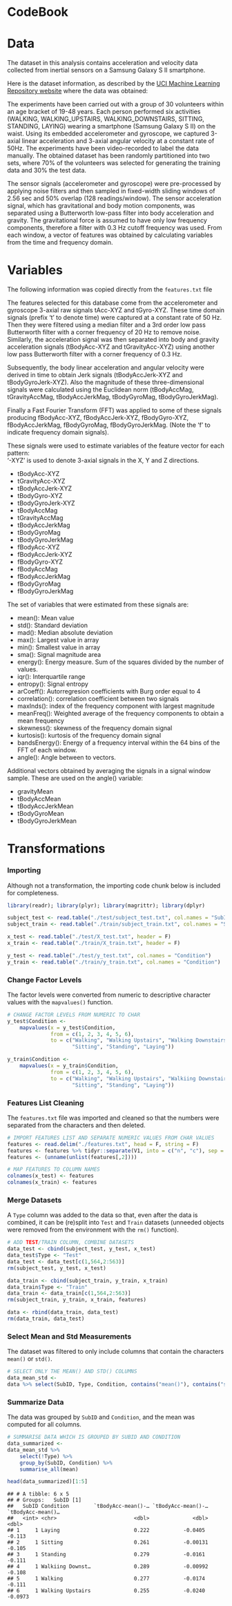 CodeBook
================

# Data

The dataset in this analysis contains acceleration and velocity data
collected from inertial sensors on a Samsung Galaxy S II smartphone.

Here is the dataset information, as described by the [UCI Machine
Learning Repository
website](http://archive.ics.uci.edu/ml/datasets/Human+Activity+Recognition+Using+Smartphones)
where the data was obtained:

The experiments have been carried out with a group of 30 volunteers
within an age bracket of 19-48 years. Each person performed six
activities (WALKING, WALKING\_UPSTAIRS, WALKING\_DOWNSTAIRS, SITTING,
STANDING, LAYING) wearing a smartphone (Samsung Galaxy S II) on the
waist. Using its embedded accelerometer and gyroscope, we captured
3-axial linear acceleration and 3-axial angular velocity at a constant
rate of 50Hz. The experiments have been video-recorded to label the data
manually. The obtained dataset has been randomly partitioned into two
sets, where 70% of the volunteers was selected for generating the
training data and 30% the test data.

The sensor signals (accelerometer and gyroscope) were pre-processed by
applying noise filters and then sampled in fixed-width sliding windows
of 2.56 sec and 50% overlap (128 readings/window). The sensor
acceleration signal, which has gravitational and body motion components,
was separated using a Butterworth low-pass filter into body acceleration
and gravity. The gravitational force is assumed to have only low
frequency components, therefore a filter with 0.3 Hz cutoff frequency
was used. From each window, a vector of features was obtained by
calculating variables from the time and frequency domain.

# Variables

The following information was copied directly from the `features.txt`
file

The features selected for this database come from the accelerometer and
gyroscope 3-axial raw signals tAcc-XYZ and tGyro-XYZ. These time domain
signals (prefix ‘t’ to denote time) were captured at a constant rate of
50 Hz. Then they were filtered using a median filter and a 3rd order low
pass Butterworth filter with a corner frequency of 20 Hz to remove
noise. Similarly, the acceleration signal was then separated into body
and gravity acceleration signals (tBodyAcc-XYZ and tGravityAcc-XYZ)
using another low pass Butterworth filter with a corner frequency of 0.3
Hz.

Subsequently, the body linear acceleration and angular velocity were
derived in time to obtain Jerk signals (tBodyAccJerk-XYZ and
tBodyGyroJerk-XYZ). Also the magnitude of these three-dimensional
signals were calculated using the Euclidean norm (tBodyAccMag,
tGravityAccMag, tBodyAccJerkMag, tBodyGyroMag, tBodyGyroJerkMag).

Finally a Fast Fourier Transform (FFT) was applied to some of these
signals producing fBodyAcc-XYZ, fBodyAccJerk-XYZ, fBodyGyro-XYZ,
fBodyAccJerkMag, fBodyGyroMag, fBodyGyroJerkMag. (Note the ‘f’ to
indicate frequency domain signals).

These signals were used to estimate variables of the feature vector for
each pattern:  
‘-XYZ’ is used to denote 3-axial signals in the X, Y and Z directions.

  - tBodyAcc-XYZ
  - tGravityAcc-XYZ
  - tBodyAccJerk-XYZ
  - tBodyGyro-XYZ
  - tBodyGyroJerk-XYZ
  - tBodyAccMag
  - tGravityAccMag
  - tBodyAccJerkMag
  - tBodyGyroMag
  - tBodyGyroJerkMag
  - fBodyAcc-XYZ
  - fBodyAccJerk-XYZ
  - fBodyGyro-XYZ
  - fBodyAccMag
  - fBodyAccJerkMag
  - fBodyGyroMag
  - fBodyGyroJerkMag

The set of variables that were estimated from these signals are:

  - mean(): Mean value
  - std(): Standard deviation
  - mad(): Median absolute deviation
  - max(): Largest value in array
  - min(): Smallest value in array
  - sma(): Signal magnitude area
  - energy(): Energy measure. Sum of the squares divided by the number
    of values.
  - iqr(): Interquartile range
  - entropy(): Signal entropy
  - arCoeff(): Autorregresion coefficients with Burg order equal to 4
  - correlation(): correlation coefficient between two signals
  - maxInds(): index of the frequency component with largest magnitude
  - meanFreq(): Weighted average of the frequency components to obtain a
    mean frequency
  - skewness(): skewness of the frequency domain signal
  - kurtosis(): kurtosis of the frequency domain signal
  - bandsEnergy(): Energy of a frequency interval within the 64 bins of
    the FFT of each window.
  - angle(): Angle between to vectors.

Additional vectors obtained by averaging the signals in a signal window
sample. These are used on the angle() variable:

  - gravityMean
  - tBodyAccMean
  - tBodyAccJerkMean
  - tBodyGyroMean
  - tBodyGyroJerkMean

# Transformations

### Importing

Although not a transformation, the importing code chunk below is
included for completeness.

``` r
library(readr); library(plyr); library(magrittr); library(dplyr)
```

``` r
subject_test <- read.table("./test/subject_test.txt", col.names = "SubID")
subject_train <- read.table("./train/subject_train.txt", col.names = "SubID")

x_test <- read.table("./test/X_test.txt", header = F)
x_train <- read.table("./train/X_train.txt", header = F)

y_test <- read.table("./test/y_test.txt", col.names = "Condition")
y_train <- read.table("./train/y_train.txt", col.names = "Condition")
```

### Change Factor Levels

The factor levels were converted from numeric to descriptive character
values with the `mapvalues()` function.

``` r
# CHANGE FACTOR LEVELS FROM NUMERIC TO CHAR
y_test$Condition <- 
    mapvalues(x = y_test$Condition, 
              from = c(1, 2, 3, 4, 5, 6), 
              to = c("Walking", "Walking Upstairs", "Walking Downstairs",
                     "Sitting", "Standing", "Laying"))

y_train$Condition <- 
    mapvalues(x = y_train$Condition, 
              from = c(1, 2, 3, 4, 5, 6), 
              to = c("Walking", "Walking Upstairs", "Walkiing Downstairs",
                     "Sitting", "Standing", "Laying"))
```

### Features List Cleaning

The `features.txt` file was imported and cleaned so that the numbers
were separated from the characters and then deleted.

``` r
# IMPORT FEATURES LIST AND SEPARATE NUMERIC VALUES FROM CHAR VALUES
features <- read.delim("./features.txt", head = F, string = F)
features <- features %>% tidyr::separate(V1, into = c("n", "c"), sep = " ")
features <- (unname(unlist(features[,2])))

# MAP FEATURES TO COLUMN NAMES
colnames(x_test) <- features
colnames(x_train) <- features
```

### Merge Datasets

A `Type` column was added to the data so that, even after the data is
combined, it can be (re)split into `Test` and `Train` datasets (unneeded
objects were removed from the environment with the `rm()` function).

``` r
# ADD TEST/TRAIN COLUMN, COMBINE DATASETS
data_test <- cbind(subject_test, y_test, x_test)
data_test$Type <- "Test"
data_test <- data_test[c(1,564,2:563)]
rm(subject_test, y_test, x_test)

data_train <- cbind(subject_train, y_train, x_train)
data_train$Type <- "Train"
data_train <- data_train[c(1,564,2:563)]
rm(subject_train, y_train, x_train, features)

data <- rbind(data_train, data_test)
rm(data_train, data_test)
```

### Select Mean and Std Measurements

The dataset was filtered to only include columns that contain the
characters `mean()` or `std()`.

``` r
# SELECT ONLY THE MEAN() AND STD() COLUMNS 
data_mean_std <- 
data %>% select(SubID, Type, Condition, contains("mean()"), contains("std()"))
```

### Summarize Data

The data was grouped by `SubID` and `Condition`, and the mean was
computed for all columns.

``` r
# SUMMARISE DATA WHICH IS GROUPED BY SUBID AND CONDITION
data_summarized <- 
data_mean_std %>% 
    select(!Type) %>% 
    group_by(SubID, Condition) %>% 
    summarise_all(mean)

head(data_summarized)[1:5]
```

    ## # A tibble: 6 x 5
    ## # Groups:   SubID [1]
    ##   SubID Condition        `tBodyAcc-mean()-… `tBodyAcc-mean()-… `tBodyAcc-mean()…
    ##   <int> <chr>                         <dbl>              <dbl>             <dbl>
    ## 1     1 Laying                        0.222           -0.0405            -0.113 
    ## 2     1 Sitting                       0.261           -0.00131           -0.105 
    ## 3     1 Standing                      0.279           -0.0161            -0.111 
    ## 4     1 Walkiing Downst…              0.289           -0.00992           -0.108 
    ## 5     1 Walking                       0.277           -0.0174            -0.111 
    ## 6     1 Walking Upstairs              0.255           -0.0240            -0.0973

